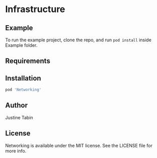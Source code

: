 # Infrastructure

## Example

To run the example project, clone the repo, and run `pod install` inside Example folder.

## Requirements

## Installation

```ruby
pod 'Networking'
```

## Author

Justine Tabin

## License

Networking is available under the MIT license. See the LICENSE file for more info.
